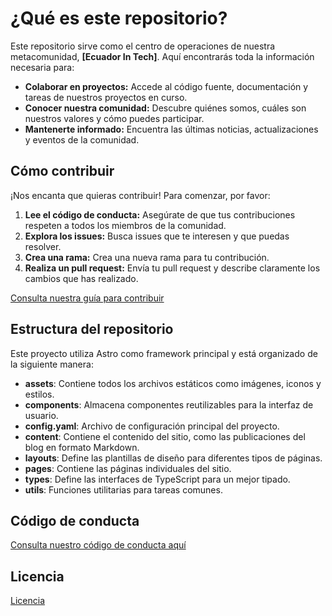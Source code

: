 # ¿Qué es este repositorio?

Este repositorio sirve como el centro de operaciones de nuestra metacomunidad, **[Ecuador In Tech]**. Aquí encontrarás toda la información necesaria para:

- **Colaborar en proyectos:** Accede al código fuente, documentación y tareas de nuestros proyectos en curso.
- **Conocer nuestra comunidad:** Descubre quiénes somos, cuáles son nuestros valores y cómo puedes participar.
- **Mantenerte informado:** Encuentra las últimas noticias, actualizaciones y eventos de la comunidad.

## Cómo contribuir

¡Nos encanta que quieras contribuir! Para comenzar, por favor:

1. **Lee el código de conducta:** Asegúrate de que tus contribuciones respeten a todos los miembros de la comunidad.
2. **Explora los issues:** Busca issues que te interesen y que puedas resolver.
3. **Crea una rama:** Crea una nueva rama para tu contribución.
4. **Realiza un pull request:** Envía tu pull request y describe claramente los cambios que has realizado.

[Consulta nuestra guía para contribuir](CONTRIBUTING.md)

## Estructura del repositorio

Este proyecto utiliza Astro como framework principal y está organizado de la siguiente manera:

- **assets**: Contiene todos los archivos estáticos como imágenes, iconos y estilos.
- **components**: Almacena componentes reutilizables para la interfaz de usuario.
- **config.yaml**: Archivo de configuración principal del proyecto.
- **content**: Contiene el contenido del sitio, como las publicaciones del blog en formato Markdown.
- **layouts**: Define las plantillas de diseño para diferentes tipos de páginas.
- **pages**: Contiene las páginas individuales del sitio.
- **types**: Define las interfaces de TypeScript para un mejor tipado.
- **utils**: Funciones utilitarias para tareas comunes.

## Código de conducta

[Consulta nuestro código de conducta aquí](CODE_OF_CONDUCT.md)

## Licencia
[Licencia](LICENSE)